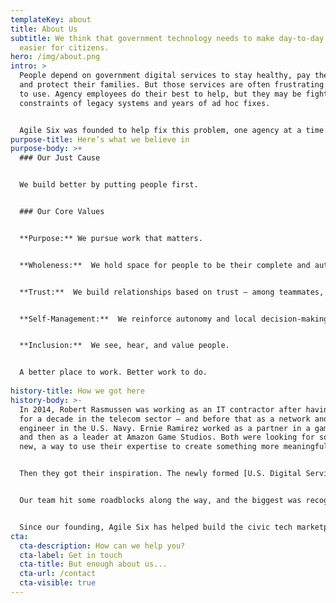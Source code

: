 ```yaml
---
templateKey: about
title: About Us
subtitle: We think that government technology needs to make day-to-day life
  easier for citizens.
hero: /img/about.png
intro: >
  People depend on government digital services to stay healthy, pay the rent,
  and protect their families. But those services are often frustrating and hard
  to use. Agency employees do their best to help, but they may be fighting the
  constraints of legacy systems and years of ad hoc fixes. 


  Agile Six was founded to help fix this problem, one agency at a time. 
purpose-title: Here’s what we believe in
purpose-body: >+
  ### Our Just Cause


  We build better by putting people first.


  ### Our Core Values


  **Purpose:** We pursue work that matters.


  **Wholeness:**  We hold space for people to be their complete and authentic selves.


  **Trust:**  We build relationships based on trust – among teammates, customers, and partners.


  **Self-Management:**  We reinforce autonomy and local decision-making in individuals and teams. 


  **Inclusion:**  We see, hear, and value people.


  A better place to work. Better work to do.
   
history-title: How we got here
history-body: >-
  In 2014, Robert Rasmussen was working as an IT contractor after having worked
  for a decade in the telecom sector — and before that as a network and systems
  engineer in the U.S. Navy. Ernie Ramirez worked as a partner in a game studio
  and then as a leader at Amazon Game Studios. Both were looking for something
  new, a way to use their expertise to create something more meaningful.


  Then they got their inspiration. The newly formed [U.S. Digital Service released its Playbook](https://playbook.cio.gov/), which outlined 13 key plays to help governments build more successful digital services. For Robert and Ernie, that playbook was the catalyst. Within the year, they founded Agile Six — a company dedicated to helping government put those 13 plays into practice.


  Our team hit some roadblocks along the way, and the biggest was recognizing that federal ecosystems just weren’t ready for digital transformation at scale. But we didn’t give up. We did what agile people do — pivoted and adapted our approach. By adding coaching to our services, we were able to help staff prepare for the changes we could create.


  Since our founding, Agile Six has helped build the civic tech marketplace and grew in size to over 70 employees. We’re now the full-spectrum digital service company we envisioned at our founding, working side-by-side with our civil servant partners to build the better government we all deserve.
cta:
  cta-description: How can we help you?
  cta-label: Get in touch
  cta-title: But enough about us...
  cta-url: /contact
  cta-visible: true
---
```

